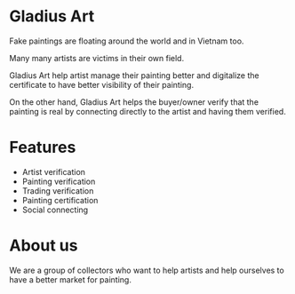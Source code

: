 # Gladius Art
Fake paintings are floating around the world and in Vietnam too.

Many many artists are victims in their own field. 

Gladius Art help artist manage their painting better and digitalize the certificate to have better visibility of their painting.

On the other hand, Gladius Art helps the buyer/owner verify that the painting is real by connecting directly to the artist and having them verified.

# Features
- Artist verification
- Painting verification
- Trading verification
- Painting certification
- Social connecting

# About us
We are a group of collectors who want to help artists and help ourselves to have a better market for painting.
